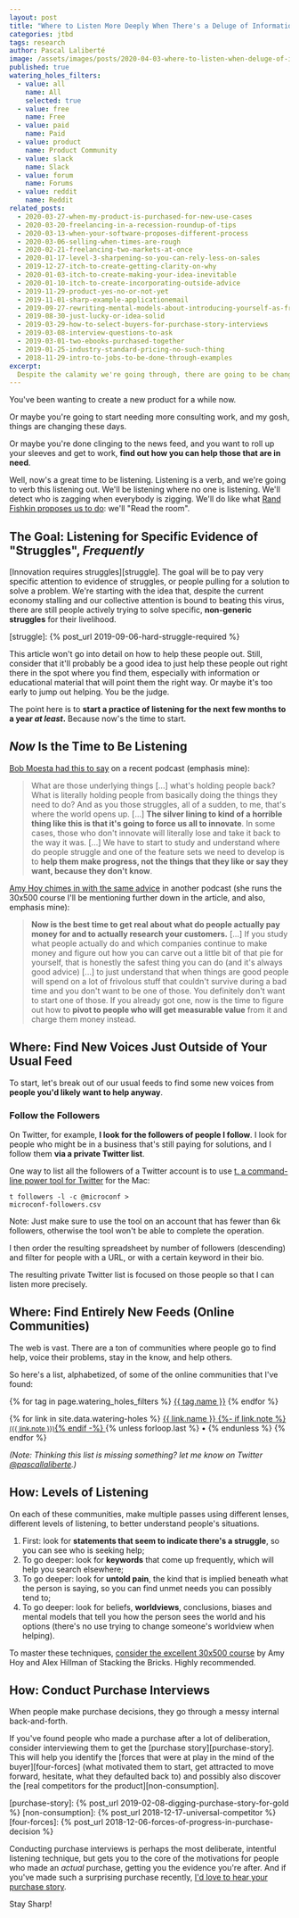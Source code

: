 ```yaml
---
layout: post
title: "Where to Listen More Deeply When There's a Deluge of Information"
categories: jtbd
tags: research
author: Pascal Laliberté
image: /assets/images/posts/2020-04-03-where-to-listen-when-deluge-of-information.jpg
published: true
watering_holes_filters:
  - value: all
    name: All
    selected: true
  - value: free
    name: Free
  - value: paid
    name: Paid
  - value: product
    name: Product Community
  - value: slack
    name: Slack
  - value: forum
    name: Forums
  - value: reddit
    name: Reddit
related_posts:
  - 2020-03-27-when-my-product-is-purchased-for-new-use-cases
  - 2020-03-20-freelancing-in-a-recession-roundup-of-tips
  - 2020-03-13-when-your-software-proposes-different-process
  - 2020-03-06-selling-when-times-are-rough
  - 2020-02-21-freelancing-two-markets-at-once
  - 2020-01-17-level-3-sharpening-so-you-can-rely-less-on-sales
  - 2019-12-27-itch-to-create-getting-clarity-on-why
  - 2020-01-03-itch-to-create-making-your-idea-inevitable
  - 2020-01-10-itch-to-create-incorporating-outside-advice
  - 2019-11-29-product-yes-no-or-not-yet
  - 2019-11-01-sharp-example-applicationemail
  - 2019-09-27-rewriting-mental-models-about-introducing-yourself-as-freelancer
  - 2019-08-30-just-lucky-or-idea-solid
  - 2019-03-29-how-to-select-buyers-for-purchase-story-interviews
  - 2019-03-08-interview-questions-to-ask
  - 2019-03-01-two-ebooks-purchased-together
  - 2019-01-25-industry-standard-pricing-no-such-thing 
  - 2018-11-29-intro-to-jobs-to-be-done-through-examples
excerpt:
  Despite the calamity we're going through, there are going to be changes in how people get to work. If you want to find ways to help them make progress, now's the time to start listening.
---
```


You've been wanting to create a new product for a while now.

Or maybe you're going to start needing more consulting work, and my gosh, things are changing these days.

Or maybe you're done clinging to the news feed, and you want to roll up your sleeves and get to work, **find out how you can help those that are in need**.

Well, now's a great time to be listening. Listening is a verb, and we're going to verb this listening out. We'll be listening where no one is listening. We'll detect who is zagging when everybody is zigging. We'll do like what [Rand Fishkin proposes us to do][read-the-room]: we'll "Read the room".

[read-the-room]: https://sparktoro.com/blog/read-the-room/

## The Goal: Listening for Specific Evidence of "Struggles", _Frequently_

[Innovation requires struggles][struggle]. The goal will be to pay very specific attention to evidence of struggles, or people pulling for a solution to solve a problem. We're starting with the idea that, despite the current economy stalling and our collective attention is bound to beating this virus, there are still people actively trying to solve specific, **non-generic struggles** for their livelihood.

[struggle]: {% post_url 2019-09-06-hard-struggle-required %}

This article won't go into detail on how to help these people out. Still, consider that it'll probably be a good idea to just help these people out right there in the spot where you find them, especially with information or educational material that will point them the right way. Or maybe it's too early to jump out helping. You be the judge.

The point here is to **start a practice of listening for the next few months to a year _at least_.** Because now's the time to start.

## _Now_ Is the Time to Be Listening

[Bob Moesta had this to say][bob-moesta-podcast] on a recent podcast (emphasis mine):

> What are those underlying things [...] what's holding people back? What is literally holding people from basically doing the things they need to do? And as you those struggles, all of a sudden, to me, that's where the world opens up. [...] **The silver lining to kind of a horrible thing like this is that it's going to force us all to innovate**. In some cases, those who don't innovate will literally lose and take it back to the way it was. [...] We have to start to study and understand where do people struggle and one of the feature sets we need to develop is to **help them make progress, not the things that they like or say they want, because they don't know**.

[bob-moesta-podcast]: https://overcast.fm/+X31DPJQ6g/17:14

[Amy Hoy chimes in with the same advice][amy-hoy-podcast] in another podcast (she runs the 30x500 course I'll be mentioning further down in the article, and also, emphasis mine):

[amy-hoy-podcast]: https://overcast.fm/+JmiMZMjZg/1:06:45

> **Now is the best time to get real about what do people actually pay money for and to actually research your customers.** [...] If you study what people actually do and which companies continue to make money and figure out how you can carve out a little bit of that pie for yourself, that is honestly the safest thing you can do (and it's always good advice) [...] to just understand that when things are good people will spend on a lot of frivolous stuff that couldn't survive during a bad time and you don't want to be one of those. You definitely don't want to start one of those. If you already got one, now is the time to figure out how to **pivot to people who will get measurable value** from it and charge them money instead.

## Where: Find New Voices Just Outside of Your Usual Feed

To start, let's break out of our usual feeds to find some new voices from **people you'd likely want to help anyway**.

### Follow the Followers

On Twitter, for example, **I look for the followers of people I follow**. I look for people who might be in a business that's still paying for solutions, and I follow them **via a private Twitter list**.

One way to list all the followers of a Twitter account is to use [t, a command-line power tool for Twitter][t] for the Mac:

[t]: https://github.com/sferik/t

<code>t followers -l -c @microconf > microconf-followers.csv</code>

Note: Just make sure to use the tool on an account that has fewer than 6k followers, otherwise the tool won't be able to complete the operation.

I then order the resulting spreadsheet by number of followers (descending) and filter for people with a URL, or with a certain keyword in their bio.

The resulting private Twitter list is focused on those people so that I can listen more precisely.

## Where: Find Entirely New Feeds (Online Communities)

The web is vast. There are a ton of communities where people go to find help, voice their problems, stay in the know, and help others.

So here's a list, alphabetized, of some of the online communities that I've found:

<div class="external-links" data-controller="articles-list">
  <div class="articles-filter-links" style="margin-bottom: 1em;" data-controller="menu" data-action="change->articles-list#highlightFilteredArticles change->menu#update update->menu#update">
    {% for tag in page.watering_holes_filters %}
      <a href="#{{ tag.value }}"
       data-target="menu.link" 
       data-value="{{ tag.value }}" 
       data-action="menu#select"
       class="external-link-filter {% if tag.selected %}active{% endif %}"
       >{{ tag.name }}</a>
    {% endfor %}
  </div>
  
  {% for link in site.data.watering-holes %}
    <a href="{{ link.url }}" class="external-link" data-target="articles-list.article" data-categories="{{ link.tags }}">
      {{ link.name }}
      {%- if link.note %} <small class="external-links-note">({{ link.note }})</small>{% endif -%}
    </a>
    {% unless forloop.last %} • {% endunless %}
  {% endfor %}
</div>

_(Note: Thinking this list is missing something? let me know on Twitter [@pascallaliberte][twitter].)_

[twitter]: https://twitter.com/pascallaliberte

## How: Levels of Listening

On each of these communities, make multiple passes using different lenses, different levels of listening, to better understand people's situations.

1. First: look for **statements that seem to indicate there's a struggle**, so you can see who is seeking help;
2. To go deeper: look for **keywords** that come up frequently, which will help you search elsewhere;
3. To go deeper: look for **untold pain**, the kind that is implied beneath what the person is saying, so you can find unmet needs you can possibly tend to;
4. To go deeper: look for beliefs, **worldviews**, conclusions, biases and mental models that tell you how the person sees the world and his options (there's no use trying to change someone's worldview when helping).

To master these techniques, [consider the excellent 30x500 course][30x500] by Amy Hoy and Alex Hillman of Stacking the Bricks. Highly recommended.

[30x500]: https://30x500.com/academy/

## How: Conduct Purchase Interviews

When people make purchase decisions, they go through a messy internal back-and-forth.

If you've found people who made a purchase after a lot of deliberation, consider interviewing them to get the [purchase story][purchase-story]. This will help you identify the [forces that were at play in the mind of the buyer][four-forces] (what motivated them to start, get attracted to move forward, hesitate, what they defaulted back to) and possibly also discover the [real competitors for the product][non-consumption].

[purchase-story]: {% post_url 2019-02-08-digging-purchase-story-for-gold %}
[non-consumption]: {% post_url 2018-12-17-universal-competitor %}
[four-forces]: {% post_url 2018-12-06-forces-of-progress-in-purchase-decision %}

Conducting purchase interviews is perhaps the most deliberate, intentful listening technique, but gets you to the core of the motivations for people who made an _actual_ purchase, getting you the evidence you're after. And if you've made such a surprising purchase recently, [I'd love to hear your purchase story](/your-purchase-story/).

Stay Sharp!

